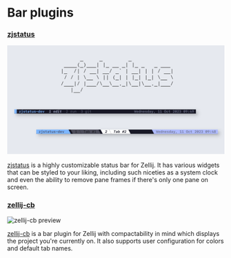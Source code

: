 # Bar plugins

### [zjstatus](https://github.com/dj95/zjstatus)

![zjstatus preview](/img/zjstatus-preview.png)

[zjstatus](https://github.com/dj95/zjstatus) is a highly customizable status bar for Zellij. It has various widgets that can be styled to your liking, including such niceties as a system clock and even the ability to remove pane frames if there's only one pane on screen.

### [zellij-cb](https://github.com/ndavd/zellij-cb)

![zellij-cb preview](/img/zellij-cb-preview.png)

[zellij-cb](https://github.com/ndavd/zellij-cb) is a bar plugin for Zellij with compactability in mind which displays the project you're currently on. It also supports user configuration for colors and default tab names.
